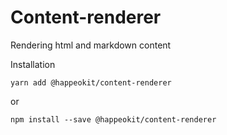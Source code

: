 # Content-renderer

Rendering html and markdown content

Installation

    yarn add @happeokit/content-renderer

or 

    npm install --save @happeokit/content-renderer
